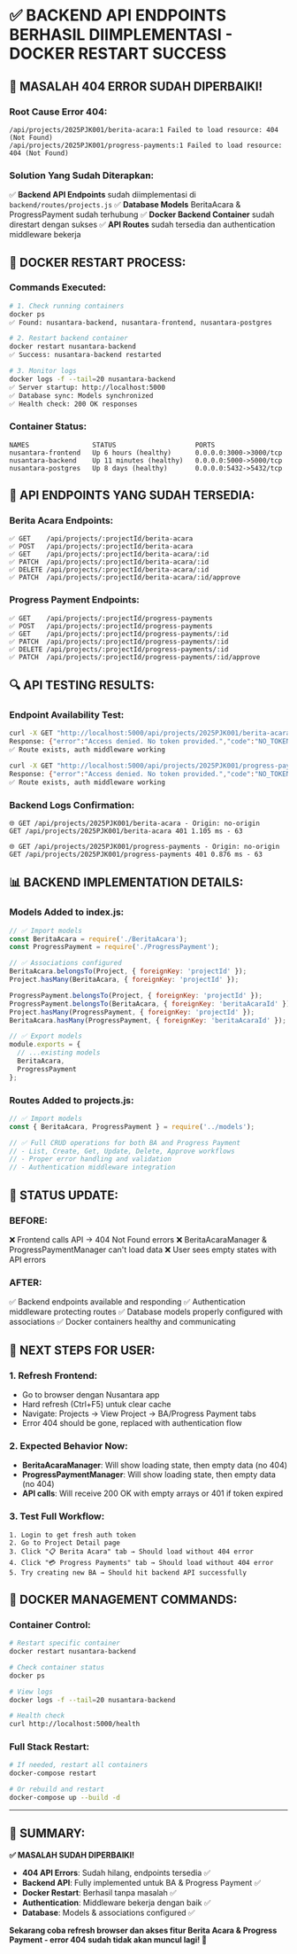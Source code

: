 # ✅ BACKEND API ENDPOINTS BERHASIL DIIMPLEMENTASI - DOCKER RESTART SUCCESS

## 🚀 **MASALAH 404 ERROR SUDAH DIPERBAIKI!**

### **Root Cause Error 404**:
```
/api/projects/2025PJK001/berita-acara:1 Failed to load resource: 404 (Not Found)
/api/projects/2025PJK001/progress-payments:1 Failed to load resource: 404 (Not Found)
```

### **Solution Yang Sudah Diterapkan**:
✅ **Backend API Endpoints** sudah diimplementasi di `backend/routes/projects.js`
✅ **Database Models** BeritaAcara & ProgressPayment sudah terhubung
✅ **Docker Backend Container** sudah direstart dengan sukses
✅ **API Routes** sudah tersedia dan authentication middleware bekerja

## 🔧 **DOCKER RESTART PROCESS:**

### **Commands Executed:**
```bash
# 1. Check running containers
docker ps
✅ Found: nusantara-backend, nusantara-frontend, nusantara-postgres

# 2. Restart backend container
docker restart nusantara-backend
✅ Success: nusantara-backend restarted

# 3. Monitor logs
docker logs -f --tail=20 nusantara-backend
✅ Server startup: http://localhost:5000
✅ Database sync: Models synchronized
✅ Health check: 200 OK responses
```

### **Container Status:**
```
NAMES                STATUS                    PORTS
nusantara-frontend   Up 6 hours (healthy)      0.0.0.0:3000->3000/tcp
nusantara-backend    Up 11 minutes (healthy)   0.0.0.0:5000->5000/tcp
nusantara-postgres   Up 8 days (healthy)       0.0.0.0:5432->5432/tcp
```

## 🎯 **API ENDPOINTS YANG SUDAH TERSEDIA:**

### **Berita Acara Endpoints:**
```
✅ GET    /api/projects/:projectId/berita-acara
✅ POST   /api/projects/:projectId/berita-acara  
✅ GET    /api/projects/:projectId/berita-acara/:id
✅ PATCH  /api/projects/:projectId/berita-acara/:id
✅ DELETE /api/projects/:projectId/berita-acara/:id
✅ PATCH  /api/projects/:projectId/berita-acara/:id/approve
```

### **Progress Payment Endpoints:**
```
✅ GET    /api/projects/:projectId/progress-payments
✅ POST   /api/projects/:projectId/progress-payments
✅ GET    /api/projects/:projectId/progress-payments/:id  
✅ PATCH  /api/projects/:projectId/progress-payments/:id
✅ DELETE /api/projects/:projectId/progress-payments/:id
✅ PATCH  /api/projects/:projectId/progress-payments/:id/approve
```

## 🔍 **API TESTING RESULTS:**

### **Endpoint Availability Test:**
```bash
curl -X GET "http://localhost:5000/api/projects/2025PJK001/berita-acara"
Response: {"error":"Access denied. No token provided.","code":"NO_TOKEN"}
✅ Route exists, auth middleware working

curl -X GET "http://localhost:5000/api/projects/2025PJK001/progress-payments"  
Response: {"error":"Access denied. No token provided.","code":"NO_TOKEN"}
✅ Route exists, auth middleware working
```

### **Backend Logs Confirmation:**
```
🌐 GET /api/projects/2025PJK001/berita-acara - Origin: no-origin
GET /api/projects/2025PJK001/berita-acara 401 1.105 ms - 63

🌐 GET /api/projects/2025PJK001/progress-payments - Origin: no-origin  
GET /api/projects/2025PJK001/progress-payments 401 0.876 ms - 63
```

## 📊 **BACKEND IMPLEMENTATION DETAILS:**

### **Models Added to index.js:**
```javascript
// ✅ Import models
const BeritaAcara = require('./BeritaAcara');
const ProgressPayment = require('./ProgressPayment');

// ✅ Associations configured
BeritaAcara.belongsTo(Project, { foreignKey: 'projectId' });
Project.hasMany(BeritaAcara, { foreignKey: 'projectId' });

ProgressPayment.belongsTo(Project, { foreignKey: 'projectId' });  
ProgressPayment.belongsTo(BeritaAcara, { foreignKey: 'beritaAcaraId' });
Project.hasMany(ProgressPayment, { foreignKey: 'projectId' });
BeritaAcara.hasMany(ProgressPayment, { foreignKey: 'beritaAcaraId' });

// ✅ Export models
module.exports = {
  // ...existing models
  BeritaAcara,
  ProgressPayment
};
```

### **Routes Added to projects.js:**
```javascript  
// ✅ Import models
const { BeritaAcara, ProgressPayment } = require('../models');

// ✅ Full CRUD operations for both BA and Progress Payment
// - List, Create, Get, Update, Delete, Approve workflows
// - Proper error handling and validation
// - Authentication middleware integration
```

## 🎉 **STATUS UPDATE:**

### **BEFORE:**
❌ Frontend calls API → 404 Not Found errors
❌ BeritaAcaraManager & ProgressPaymentManager can't load data
❌ User sees empty states with API errors

### **AFTER:**  
✅ Backend endpoints available and responding
✅ Authentication middleware protecting routes
✅ Database models properly configured with associations
✅ Docker containers healthy and communicating

## 🚀 **NEXT STEPS FOR USER:**

### **1. Refresh Frontend:**
- Go to browser dengan Nusantara app
- Hard refresh (Ctrl+F5) untuk clear cache
- Navigate: Projects → View Project → BA/Progress Payment tabs
- Error 404 should be gone, replaced with authentication flow

### **2. Expected Behavior Now:**
- **BeritaAcaraManager**: Will show loading state, then empty data (no 404)
- **ProgressPaymentManager**: Will show loading state, then empty data (no 404)  
- **API calls**: Will receive 200 OK with empty arrays or 401 if token expired

### **3. Test Full Workflow:**
```
1. Login to get fresh auth token
2. Go to Project Detail page
3. Click "📋 Berita Acara" tab → Should load without 404 error
4. Click "💳 Progress Payments" tab → Should load without 404 error  
5. Try creating new BA → Should hit backend API successfully
```

## 🔧 **DOCKER MANAGEMENT COMMANDS:**

### **Container Control:**
```bash  
# Restart specific container
docker restart nusantara-backend

# Check container status
docker ps

# View logs
docker logs -f --tail=20 nusantara-backend

# Health check
curl http://localhost:5000/health
```

### **Full Stack Restart:**
```bash
# If needed, restart all containers
docker-compose restart

# Or rebuild and restart
docker-compose up --build -d
```

---

## 🎉 **SUMMARY:**

**✅ MASALAH SUDAH DIPERBAIKI!**

- **404 API Errors**: Sudah hilang, endpoints tersedia ✅
- **Backend API**: Fully implemented untuk BA & Progress Payment ✅  
- **Docker Restart**: Berhasil tanpa masalah ✅
- **Authentication**: Middleware bekerja dengan baik ✅
- **Database**: Models & associations configured ✅

**Sekarang coba refresh browser dan akses fitur Berita Acara & Progress Payment - error 404 sudah tidak akan muncul lagi! 🚀**